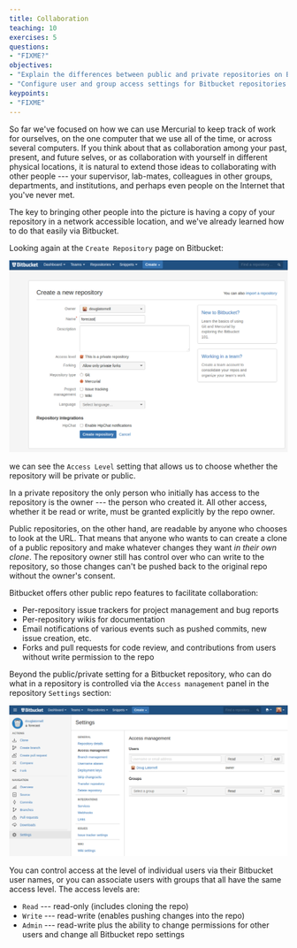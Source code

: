 ```yaml
---
title: Collaboration
teaching: 10
exercises: 5
questions:
- "FIXME?"
objectives:
- "Explain the differences between public and private repositories on Bitbucket."
- "Configure user and group access settings for Bitbucket repositories."
keypoints:
- "FIXME"
---
```


So far we've focused on how we can use Mercurial to keep track of work for ourselves,
on the one computer that we use all of the time,
or across several computers.
If you think about that as collaboration among your past,
present,
and future selves,
or as collaboration with yourself in different physical locations,
it is natural to extend those ideas to collaborating with other people --- your supervisor,
lab-mates,
colleagues in other groups,
departments,
and institutions,
and perhaps even people on the Internet that you've never met.

The key to bringing other people into the picture is having a copy of your repository in a network accessible location,
and we've already learned how to do that easily via Bitbucket.

Looking again at the `Create Repository` page on Bitbucket:

![Creating a Repository on Bitbucket](fig/bitbucket-create-repo-02.png)

we can see the `Access Level` setting that allows us to choose whether the repository will be private or public.

In a private repository the only person who initially has access to the repository is the owner --- the person who created it.
All other access,
whether it be read or write,
must be granted explicitly by the repo owner.

Public repositories,
on the other hand,
are readable by anyone who chooses to look at the URL.
That means that anyone who wants to can create a clone of a public repository and make whatever changes they want *in their own clone*.
The repository owner still has control over who can write to the repository,
so those changes can't be pushed back to the original repo without the owner's consent.

Bitbucket offers other public repo features to facilitate collaboration:

* Per-repository issue trackers for project management and bug reports
* Per-repository wikis for documentation
* Email notifications of various events such as pushed commits,
new issue creation,
etc.
* Forks and pull requests for code review,
and contributions from users without write permission to the repo

Beyond the public/private setting for a Bitbucket repository,
who can do what in a repository is controlled via the `Access management` panel in the repository `Settings` section:

![Repository Access Management Settings](fig/bitbucket-repo-access-mgmt.png)

You can control access at the level of individual users via their Bitbucket user names,
or you can associate users with groups that all have the same access level.
The access levels are:

* `Read` --- read-only (includes cloning the repo)
* `Write` --- read-write (enables pushing changes into the repo)
* `Admin` --- read-write plus the ability to change permissions for other users and change all Bitbucket repo settings
